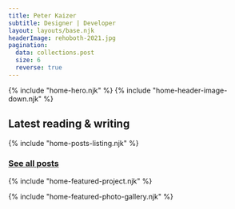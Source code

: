 ```yaml
---
title: Peter Kaizer
subtitle: Designer | Developer
layout: layouts/base.njk
headerImage: rehoboth-2021.jpg
pagination:
  data: collections.post
  size: 6
  reverse: true
---
```

{% include "home-hero.njk" %}
{% include "home-header-image-down.njk" %}

<section class="posts" id="follow">

<h1><i class="fal fa-pencil"></i> Latest reading & writing</h1>
{% include "home-posts-listing.njk" %}
<div class="home-see-all"><h3><a href="/journal">See all posts <i class="fa fa-arrow-right fa=2x" aria-hidden="true"></i></a></h3></div>
</section>

{% include "home-featured-project.njk" %}

{% include "home-featured-photo-gallery.njk" %}